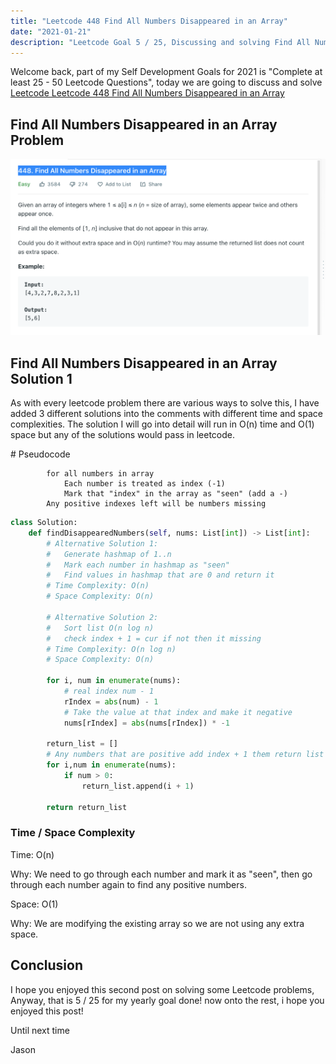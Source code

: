 ```yaml
---
title: "Leetcode 448 Find All Numbers Disappeared in an Array"
date: "2021-01-21"
description: "Leetcode Goal 5 / 25, Discussing and solving Find All Numbers Disappeared in an Array"
---
```


Welcome back, part of my Self Development Goals for 2021 is "Complete at least 25 - 50 Leetcode Questions", today we are going to discuss and solve [Leetcode Leetcode 448 Find All Numbers Disappeared in an Array](https://leetcode.com/problems/find-all-numbers-disappeared-in-an-array)

## Find All Numbers Disappeared in an Array Problem

![Find All Numbers Disappeared in an ArrayProblem](./images/all-missing-numbers.png)

## Find All Numbers Disappeared in an Array Solution 1

As with every leetcode problem there are various ways to solve this, I have added 3 different solutions into the comments with different time and space complexities. The solution I will go into detail will run in O(n) time and O(1) space but any of the solutions would pass in leetcode.

\# Pseudocode

```
        for all numbers in array
            Each number is treated as index (-1)
            Mark that "index" in the array as "seen" (add a -)
        Any positive indexes left will be numbers missing
```

```py
class Solution:
    def findDisappearedNumbers(self, nums: List[int]) -> List[int]:
        # Alternative Solution 1:
        #   Generate hashmap of 1..n
        #   Mark each number in hashmap as "seen"
        #   Find values in hashmap that are 0 and return it
        # Time Complexity: O(n)
        # Space Complexity: O(n)

        # Alternative Solution 2:
        #   Sort list O(n log n)
        #   check index + 1 = cur if not then it missing
        # Time Complexity: O(n log n)
        # Space Complexity: O(n)

        for i, num in enumerate(nums):
            # real index num - 1
            rIndex = abs(num) - 1
            # Take the value at that index and make it negative
            nums[rIndex] = abs(nums[rIndex]) * -1

        return_list = []
        # Any numbers that are positive add index + 1 them return list
        for i,num in enumerate(nums):
            if num > 0:
                return_list.append(i + 1)

        return return_list
```

### Time / Space Complexity

Time: O(n)

Why: We need to go through each number and mark it as "seen", then go through each number again to find any positive numbers.

Space: O(1)

Why: We are modifying the existing array so we are not using any extra space.

## Conclusion

I hope you enjoyed this second post on solving some Leetcode problems, Anyway, that is 5 / 25 for my yearly goal done! now onto the rest, i hope you enjoyed this post!

Until next time

Jason
